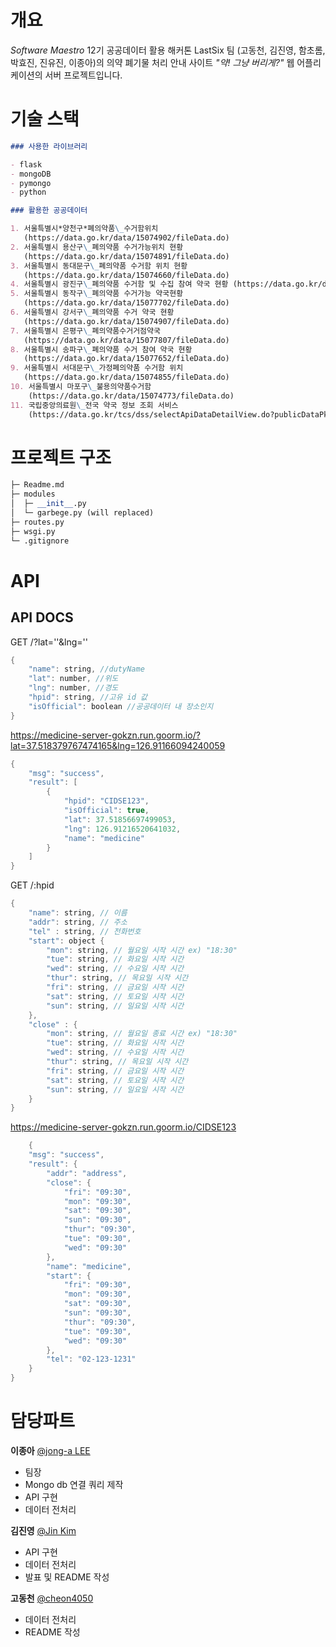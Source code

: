 # 개요

_Software Maestro_ 12기 공공데이터 활용 해커톤 LastSix 팀 (고동천, 김진영, 함초롬, 박효진, 진유진, 이종아)의 의약 폐기물 처리 안내 사이트 _"약! 그냥 버리게?"_ 웹 어플리케이션의 서버 프로젝트입니다.

# 기술 스택

```markdown
### 사용한 라이브러리

- flask
- mongoDB
- pymongo
- python

### 활용한 공공데이터

1. 서울특별시*양천구*폐의약품\_수거함위치
   (https://data.go.kr/data/15074902/fileData.do)
2. 서울특별시 용산구\_폐의약품 수거가능위치 현황
   (https://data.go.kr/data/15074891/fileData.do)
3. 서울특별시 동대문구\_폐의약품 수거함 위치 현황
   (https://data.go.kr/data/15074660/fileData.do)
4. 서울특별시 광진구\_폐의약품 수거함 및 수집 참여 약국 현황 (https://data.go.kr/data/15075017/fileData.do)
5. 서울특별시 동작구\_폐의약품 수거가능 약국현황
   (https://data.go.kr/data/15077702/fileData.do)
6. 서울특별시 강서구\_폐의약품 수거 약국 현황
   (https://data.go.kr/data/15074907/fileData.do)
7. 서울특별시 은평구\_폐의약품수거거점약국
   (https://data.go.kr/data/15077807/fileData.do)
8. 서울특별시 송파구\_폐의약품 수거 참여 약국 현황
   (https://data.go.kr/data/15077652/fileData.do)
9. 서울특별시 서대문구\_가정폐의약품 수거함 위치
   (https://data.go.kr/data/15074855/fileData.do)
10. 서울특별시 마포구\_불용의약품수거함
    (https://data.go.kr/data/15074773/fileData.do)
11. 국립중앙의료원\_전국 약국 정보 조회 서비스
    (https://data.go.kr/tcs/dss/selectApiDataDetailView.do?publicDataPk=15000576)
```

# 프로젝트 구조

```python
├─ Readme.md
├─ modules
│  ├─ __init__.py
│  └─ garbege.py (will replaced)
├─ routes.py
├─ wsgi.py
└─ .gitignore
```

# API

## API DOCS

GET /?lat=''&lng=''

```swift
{
    "name": string, //dutyName
    "lat": number, //위도
    "lng": number, //경도
    "hpid": string, //고유 id 값
    "isOfficial": boolean //공공데이터 내 장소인지
}
```

https://medicine-server-gokzn.run.goorm.io/?lat=37.518379767474165&lng=126.91166094240059

```swift
{
    "msg": "success",
    "result": [
        {
            "hpid": "CIDSE123",
            "isOfficial": true,
            "lat": 37.51856697499053,
            "lng": 126.91216520641032,
            "name": "medicine"
        }
    ]
}
```

GET /:hpid

```swift
{
    "name": string, // 이름
    "addr": string, // 주소
    "tel" : string, // 전화번호
    "start": object {
        "mon": string, // 월요일 시작 시간 ex) "18:30"
        "tue": string, // 화요일 시작 시간
        "wed": string, // 수요일 시작 시간
        "thur": string, // 목요일 시작 시간
        "fri": string, // 금요일 시작 시간
        "sat": string, // 토요일 시작 시간
        "sun": string, // 일요일 시작 시간
    },
    "close" : {
        "mon": string, // 월요일 종료 시간 ex) "18:30"
        "tue": string, // 화요일 시작 시간
        "wed": string, // 수요일 시작 시간
        "thur": string, // 목요일 시작 시간
        "fri": string, // 금요일 시작 시간
        "sat": string, // 토요일 시작 시간
        "sun": string, // 일요일 시작 시간
    }
}
```

https://medicine-server-gokzn.run.goorm.io/CIDSE123

```swift
    {
    "msg": "success",
    "result": {
        "addr": "address",
        "close": {
            "fri": "09:30",
            "mon": "09:30",
            "sat": "09:30",
            "sun": "09:30",
            "thur": "09:30",
            "tue": "09:30",
            "wed": "09:30"
        },
        "name": "medicine",
        "start": {
            "fri": "09:30",
            "mon": "09:30",
            "sat": "09:30",
            "sun": "09:30",
            "thur": "09:30",
            "tue": "09:30",
            "wed": "09:30"
        },
        "tel": "02-123-1231"
    }
}
```

# 담당파트

**이종아** [@jong-a LEE](https://github.com/whddk4415)

- 팀장
- Mongo db 연결 쿼리 제작
- API 구현
- 데이터 전처리

**김진영** [@Jin Kim](https://github.com/gimquokka)

- API 구현
- 데이터 전처리
- 발표 및 README 작성

**고동천** [@cheon4050](https://github.com/cheon4050)

- 데이터 전처리
- README 작성
